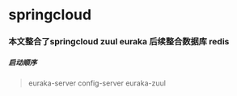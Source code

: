 # springcloud
### 本文整合了springcloud zuul euraka 后续整合数据库 redis
##### 启动顺序
> euraka-server
> config-server 
> euraka-zuul
